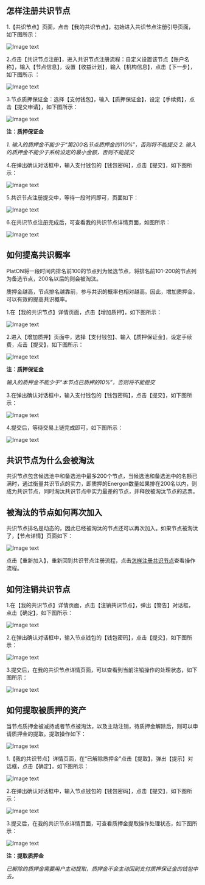 
## 怎样注册共识节点

1.【共识节点】页面，点击【我的共识节点】，初始进入共识节点注册引导页面，如下图所示：

![Image text](image/My_node_apply-cn.png)

2.点击【共识节点注册】，进入共识节点注册流程：自定义设置该节点【账户名称】，输入【节点信息】，设置【收益计划】，输入【机构信息】，点击【下一步】，如下图所示 ：

![Image text](image/Node_apply_info-cn.png)

3.节点质押保证金：选择【支付钱包】，输入【质押保证金】，设定【手续费】，点击【提交申请】，如下图所示：

![Image text](image/Node_apply_stake-cn.png)


**注：质押保证金**

*1. 输入的质押金不能少于“第200名节点质押金的110%”，否则将不能提交*
*2. 输入的质押金不能少于系统设定的最小金额，否则不能提交*

4.在弹出确认对话框中，输入支付钱包的【钱包密码】，点击【提交】，如下图所示：

![Image text](image/Execute_contract_node-cn.png)

5.共识节点注册提交中，等待一段时间即可，页面如下：

![Image text](image/Node_apply_pending-cn.png)

6.在共识节点注册完成后，可查看我的共识节点详情页面，如图所示：

![Image text](image/Node-details-cn.png)

## 如何提高共识概率

PlatON将一段时间内排名前100的节点列为候选节点，将排名前101-200的节点列为备选节点，200名以后的则会被淘汰。

质押金越高，节点排名越靠前，参与共识的概率也相对越高。因此，增加质押金，可以有效的提高共识概率。

1.在【我的共识节点】详情页面，点击【增加质押】，如下图所示：

![Image text](image/Add_stakes-cn.png)

2.进入【增加质押】页面中，选择【支付钱包】、输入【质押保证金】，设定手续费，点击【提交】，如下图所示：

![Image text](image/Add_stakes_info-cn.png)

**注：质押保证金**

*输入的质押金不能少于“本节点已质押的10%”，否则将不能提交*

3.在弹出确认对话框中，输入支付钱包的【钱包密码】，点击【提交】，如下图所示：

![Image text](image/Add_stake_confirm-cn.png)

4.提交后，等待交易上链完成即可，如下图所示：

![Image text](image/Add_stakes_pending-cn.png)

## 共识节点为什么会被淘汰

共识节点包含候选池中和备选池中最多200个节点，当候选池和备选池中的名额已满时，通过衡量共识节点的实力，即质押的Energon数量如果排在200名以内，则成为共识节点，同时淘汰共识节点中实力最差的节点，并释放被淘汰节点的选票。

## 被淘汰的节点如何再次加入

共识节点排名是动态的，因此已经被淘汰的节点还可以再次加入。如果节点被淘汰了，【节点详情】页面如下：

![Image text](image/Node_re-apply-cn.png)

点击【重新加入】，重新回到共识节点注册流程，点击[怎样注册共识节点](#怎么注册共识节点)查看操作流程。

## 如何注销共识节点

1.在【我的共识节点】详情页面，点击【注销共识节点】，弹出【警告】对话框，点击【确定】，如下图所示：

![Image text](image/Node_withdraw-cn.png)

2.在弹出确认对话框中，输入节点钱包的【钱包密码】，点击【提交】，如下图所示：

![Image text](image/Node_stake_revoke_confirm-cn.png)

3.提交后，在我的共识节点详情页面，可以查看到当前注销操作的处理状态，如下图所示：

![Image text](image/Node_withdraw_pending-cn.png)

## 如何提取被质押的资产

当节点质押金被减持或者节点被淘汰，以及主动注销，待质押金解除后，则可以申请质押金的提取。提取操作如下：

![Image text](image/Node_stake_redeem-cn.png)

1.【我的共识节点】详情页面，在“已解除质押金”点击【提取】，弹出【提示】对话框，点击【确定】，如下图所示：

![Image text](image/Node_withdraw_prompt-cn.png)

2.在弹出确认对话框中，输入节点钱包的【钱包密码】，点击【提交】，如下图所示：

![Image text](image/Node_stake_redeem_confirm-cn.png)

3.提交后，在我的共识节点详情页面，可查看质押金提取操作处理状态，如下图所示：

![Image text](image/Node_stake_redeem_pending-cn.png)

**注：提取质押金**

*已解除的质押金需要用户主动提取，质押金不会主动回到支付质押保证金的钱包中去。*

